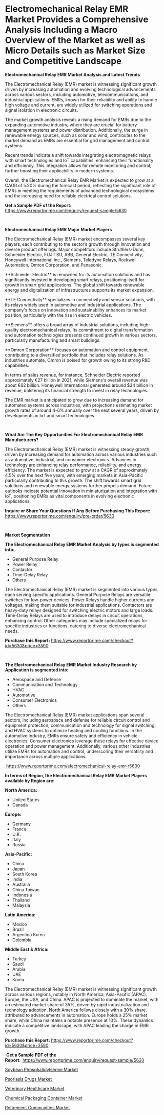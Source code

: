 <p><h1>Electromechanical Relay EMR Market Provides a Comprehensive Analysis Including a Macro Overview of the Market as well as Micro Details such as Market Size and Competitive Landscape</h1></p><p><strong>Electromechanical Relay EMR Market Analysis and Latest Trends</strong></p>
<p><p>The Electromechanical Relay (EMR) market is witnessing significant growth driven by increasing automation and evolving technological advancements across various sectors, including automotive, telecommunications, and industrial applications. EMRs, known for their reliability and ability to handle high voltage and current, are widely utilized for switching operations and signal isolation in electronic circuits.</p><p>The market growth analysis reveals a rising demand for EMRs due to the expanding automotive industry, where they are crucial for battery management systems and power distribution. Additionally, the surge in renewable energy sources, such as solar and wind, contributes to the market demand as EMRs are essential for grid management and control systems. </p><p>Recent trends indicate a shift towards integrating electromagnetic relays with smart technologies and IoT capabilities, enhancing their functionality and efficiency. This integration allows for remote monitoring and control, further boosting their applicability in modern systems. </p><p>Overall, the Electromechanical Relay EMR Market is expected to grow at a CAGR of 5.20% during the forecast period, reflecting the significant role of EMRs in meeting the requirements of advanced technological ecosystems and the increasing need for reliable electrical control solutions.</p></p>
<p><strong>Get a Sample PDF of the Report:&nbsp;</strong> <a href="https://www.reportprime.com/enquiry/request-sample/5630">https://www.reportprime.com/enquiry/request-sample/5630</a></p>
<p>&nbsp;</p>
<p><strong>Electromechanical Relay EMR Major Market Players</strong></p>
<p><p>The Electromechanical Relay (EMR) market encompasses several key players, each contributing to the sector’s growth through innovation and diverse product offerings. Major competitors include Struthers-Dunn, Schneider Electric, FUJITSU, ABB, General Electric, TE Connectivity, Honeywell International Inc., Siemens, Teledyne Relays, Rockwell Automation, Omron Corporation, and Panasonic.</p><p>**Schneider Electric** is renowned for its automation solutions and has significantly invested in developing smart relays, positioning itself for growth in smart grid applications. The global shift towards renewable energy and digitalization of infrastructures supports its market expansion. </p><p>**TE Connectivity** specializes in connectivity and sensor solutions, with its relays widely used in automotive and industrial applications. The company's focus on innovation and sustainability enhances its market position, particularly with the rise in electric vehicles.</p><p>**Siemens** offers a broad array of industrial solutions, including high-quality electromechanical relays. Its commitment to digital transformation and automation technologies presents continued growth in various sectors, particularly manufacturing and smart buildings.</p><p>**Omron Corporation** focuses on automation and control equipment, contributing to a diversified portfolio that includes relay solutions. As industries automate, Omron is poised for growth owing to its strong R&D capabilities.</p><p>In terms of sales revenue, for instance, Schneider Electric reported approximately €27 billion in 2021, while Siemens's overall revenue was about €62 billion. Honeywell International generated around $34 billion in revenue, bolstering its financial strength to invest in relay technologies. </p><p>The EMR market is anticipated to grow due to increasing demand for automated systems across industries, with projections estimating market growth rates of around 4-6% annually over the next several years, driven by developments in IoT and smart technologies.</p></p>
<p>&nbsp;</p>
<p><strong>What Are The Key Opportunities For Electromechanical Relay EMR Manufacturers?</strong></p>
<p><p>The Electromechanical Relay (EMR) market is witnessing steady growth, driven by increasing demand for automation across various industries such as automotive, industrial, and consumer electronics. Advances in technology are enhancing relay performance, reliability, and energy efficiency. The market is expected to grow at a CAGR of approximately 4.5% over the next five years, with emerging markets in Asia-Pacific particularly contributing to this growth. The shift towards smart grid solutions and renewable energy systems further propels demand. Future outlooks indicate potential innovation in miniaturization and integration with IoT, positioning EMRs as vital components in evolving electronic applications.</p></p>
<p><strong>Inquire or Share Your Questions If Any Before Purchasing This Report:</strong> <a href="https://www.reportprime.com/enquiry/pre-order/5630">https://www.reportprime.com/enquiry/pre-order/5630</a></p>
<p>&nbsp;</p>
<p><strong>Market Segmentation</strong></p>
<p><strong>The Electromechanical Relay EMR Market Analysis by types is segmented into:</strong></p>
<p><ul><li>General Purpose Relay</li><li>Power Relay</li><li>Contactor</li><li>Time-Delay Relay</li><li>Others</li></ul></p>
<p><p>The Electromechanical Relay (EMR) market is segmented into various types, each serving specific applications. General Purpose Relays are versatile switches for low-power devices. Power Relays handle higher currents and voltages, making them suitable for industrial applications. Contactors are heavy-duty relays designed for switching electric motors and large loads. Time-Delay Relays are used to introduce delays in circuit operations, enhancing control. Other categories may include specialized relays for specific industries or functions, catering to diverse electromechanical needs.</p></p>
<p><strong>Purchase this Report:&nbsp;</strong><a href="https://www.reportprime.com/checkout?id=5630&price=3590">https://www.reportprime.com/checkout?id=5630&price=3590</a></p>
<p>&nbsp;</p>
<p><strong>The Electromechanical Relay EMR Market Industry Research by Application is segmented into:</strong></p>
<p><ul><li>Aerospace and Defense</li><li>Communication and Technology</li><li>HVAC</li><li>Automotive</li><li>Consumer Electronics</li><li>Others</li></ul></p>
<p><p>The Electromechanical Relay (EMR) market applications span several sectors, including aerospace and defense for reliable circuit control and equipment protection, communication and technology for signal switching, and HVAC systems to optimize heating and cooling functions. In the automotive industry, EMRs ensure safety and efficiency in vehicle electronics. Consumer electronics leverage these relays for effective device operation and power management. Additionally, various other industries utilize EMRs for automation and control, underscoring their versatility and importance across multiple applications.</p></p>
<p><a href="https://www.reportprime.com/electromechanical-relay-emr-r5630">&nbsp;https://www.reportprime.com/electromechanical-relay-emr-r5630</a></p>
<p><strong>In terms of Region, the Electromechanical Relay EMR Market Players available by Region are:</strong></p>
<p>
    <p> <strong> North America: </strong>
        <ul>
            <li>United States</li>
            <li>Canada</li>
        </ul>
        </p> 
    <p> <strong> Europe: </strong>
        <ul>
            <li>Germany</li>
            <li>France</li>
            <li>U.K.</li>
            <li>Italy</li>
            <li>Russia</li>
        </ul>
        </p> 
    <p> <strong> Asia-Pacific: </strong>
        <ul>
            <li>China</li>
            <li>Japan</li>
            <li>South Korea</li>
            <li>India</li>
            <li>Australia</li>
            <li>China Taiwan</li>
            <li>Indonesia</li>
            <li>Thailand</li>
            <li>Malaysia</li>
        </ul>
        </p> 
    <p> <strong> Latin America: </strong>
        <ul>
            <li>Mexico</li>
            <li>Brazil</li>
            <li>Argentina Korea</li>
            <li>Colombia</li>
        </ul>
        </p> 
    <p> <strong> Middle East & Africa: </strong>
        <ul>
            <li>Turkey</li>
            <li>Saudi</li>
            <li>Arabia</li>
            <li>UAE</li>
            <li>Korea</li>
        </ul>
    </p>
    </p>
<p><p>The Electromechanical Relay (EMR) market is witnessing significant growth across various regions, notably in North America, Asia-Pacific (APAC), Europe, the USA, and China. APAC is projected to dominate the market, with an estimated market share of 35%, driven by rapid industrialization and technology adoption. North America follows closely with a 30% share, attributed to advancements in automation. Europe holds a 25% market share, while China maintains a notable presence at 10%. These dynamics indicate a competitive landscape, with APAC leading the charge in EMR growth.</p></p>
<p><strong>Purchase this Report: </strong><a href="https://www.reportprime.com/checkout?id=5630&price=3590">https://www.reportprime.com/checkout?id=5630&price=3590</a></p>
<p>&nbsp;<strong>Get a Sample PDF of the Report:&nbsp;&nbsp;</strong><a href="https://www.reportprime.com/enquiry/request-sample/5630">https://www.reportprime.com/enquiry/request-sample/5630</a></p>
<p><strong></strong></p>
<p><p><a href="https://issuu.com/reportprime-2/docs/soybean-phosphatidylserine-market-s_a993cc67e66455">Soybean Phosphatidylserine Market</a></p><p><a href="https://www.linkedin.com/pulse/psoriasis-drugs-market-trends-detailed-study-its-segmentation-kyrmf?trackingId=J%2FnGOMfMTRiH2Jn5IN1SoQ%3D%3D">Psoriasis Drugs Market</a></p><p><a href="https://www.linkedin.com/pulse/veterinary-healthcare-market-strategic-insights-product-evolution-tjocf?trackingId=v7v12q50RlSZVf1%2FO3Rs8A%3D%3D">Veterinary Healthcare Market</a></p><p><a href="https://issuu.com/reportprime-2/docs/chemical-packaging-container-market_5f588b7ada801b">Chemical Packaging Container Market</a></p><p><a href="https://www.linkedin.com/pulse/role-retirement-communities-market-applications-ordinaryadvanced-1dlgf?trackingId=dd86FtQ%2FShWNu4FtSu%2BRcg%3D%3D">Retirement Communities Market</a></p></p>